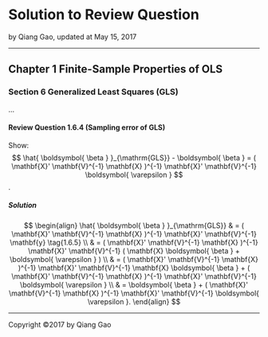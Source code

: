 # Solution to Review Question

by Qiang Gao, updated at May 15, 2017

---

## Chapter 1 Finite-Sample Properties of OLS

### Section 6 Generalized Least Squares (GLS)

...

#### Review Question 1.6.4 (Sampling error of GLS)

Show: $$ \hat{ \boldsymbol{ \beta } }_{\mathrm{GLS}} - \boldsymbol{ \beta } = ( \mathbf{X}' \mathbf{V}^{-1} \mathbf{X} )^{-1} \mathbf{X}' \mathbf{V}^{-1} \boldsymbol{ \varepsilon } $$.

##### Solution

$$
\begin{align}
\hat{ \boldsymbol{ \beta } }_{\mathrm{GLS}}
& =
( \mathbf{X}' \mathbf{V}^{-1} \mathbf{X} )^{-1} \mathbf{X}' \mathbf{V}^{-1} \mathbf{y}
\tag{1.6.5}
\\ & =
( \mathbf{X}' \mathbf{V}^{-1} \mathbf{X} )^{-1} \mathbf{X}' \mathbf{V}^{-1} ( \mathbf{X} \boldsymbol{ \beta } + \boldsymbol{ \varepsilon } )
\\ & =
( \mathbf{X}' \mathbf{V}^{-1} \mathbf{X} )^{-1} \mathbf{X}' \mathbf{V}^{-1} \mathbf{X} \boldsymbol{ \beta } + ( \mathbf{X}' \mathbf{V}^{-1} \mathbf{X} )^{-1} \mathbf{X}' \mathbf{V}^{-1} \boldsymbol{ \varepsilon }
\\ & =
\boldsymbol{ \beta } + ( \mathbf{X}' \mathbf{V}^{-1} \mathbf{X} )^{-1} \mathbf{X}' \mathbf{V}^{-1} \boldsymbol{ \varepsilon }.
\end{align}
$$

---

Copyright ©2017 by Qiang Gao